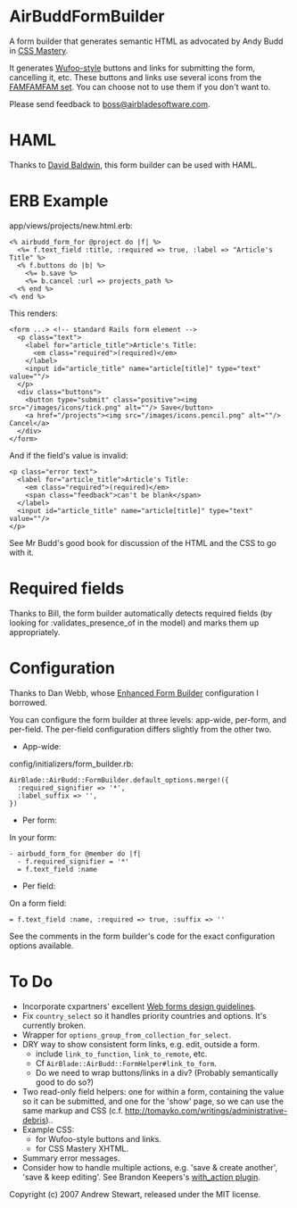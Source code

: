 AirBuddFormBuilder
==================

A form builder that generates semantic HTML as advocated by Andy Budd in [CSS Mastery][1].

It generates [Wufoo-style][2] buttons and links for submitting the form, cancelling it, etc.  These buttons and links use several icons from the [FAMFAMFAM set][3].  You can choose not to use them if you don't want to.

[1]: http://www.cssmastery.com
[2]: http://particletree.com/features/rediscovering-the-button-element/
[3]: http://famfamfam.com/lab/icons/silk/

Please send feedback to boss@airbladesoftware.com.


HAML
====
Thanks to [David Baldwin][4], this form builder can be used with HAML.

[4]: http://www.baldwindigital.net


ERB Example
===========

app/views/projects/new.html.erb:

    <% airbudd_form_for @project do |f| %>
      <%= f.text_field :title, :required => true, :label => "Article's Title" %>
      <% f.buttons do |b| %>
        <%= b.save %>
        <%= b.cancel :url => projects_path %>
      <% end %>
    <% end %>

This renders:

    <form ...> <!-- standard Rails form element -->
      <p class="text">
        <label for="article_title">Article's Title:
          <em class="required">(required)</em>
        </label>
        <input id="article_title" name="article[title]" type="text" value=""/>
      </p>
      <div class="buttons">
        <button type="submit" class="positive"><img src="/images/icons/tick.png" alt=""/> Save</button>
        <a href="/projects"><img src="/images/icons.pencil.png" alt=""/> Cancel</a>
      </div>
    </form>

And if the field's value is invalid:

    <p class="error text">
      <label for="article_title">Article's Title:
        <em class="required">(required)</em>
        <span class="feedback">can't be blank</span>
      </label>
      <input id="article_title" name="article[title]" type="text" value=""/>
    </p>

See Mr Budd's good book for discussion of the HTML and the CSS to go with it.


Required fields
===============

Thanks to Bill, the form builder automatically detects required fields (by looking for :validates_presence_of in the model) and marks them up appropriately.


Configuration
=============

Thanks to Dan Webb, whose [Enhanced Form Builder](http://svn.danwebb.net/external/rails/plugins/enhanced_form_builder/lib/enhanced_form_builder/form_builder.rb) configuration I borrowed.

You can configure the form builder at three levels: app-wide, per-form, and per-field.  The per-field configuration differs slightly from the other two.

* App-wide:

config/initializers/form_builder.rb:

    AirBlade::AirBudd::FormBuilder.default_options.merge!({
      :required_signifier => '*',
      :label_suffix => '',
    })
    
* Per form:

In your form:

    - airbudd_form_for @member do |f|
      - f.required_signifier = '*'
      = f.text_field :name

* Per field:

On a form field:

    = f.text_field :name, :required => true, :suffix => ''

See the comments in the form builder's code for the exact configuration options available.


To Do
=====

* Incorporate cxpartners' excellent [Web forms design guidelines](http://www.cxpartners.co.uk/thoughts/web_forms_design_guidelines_an_eyetracking_study.htm).
* Fix `country_select` so it handles priority countries and options.  It's currently broken.
* Wrapper for `options_group_from_collection_for_select`.
* DRY way to show consistent form links, e.g. edit, outside a form.
  - include `link_to_function`, `link_to_remote`, etc.
  - Cf `AirBlade::AirBudd::FormHelper#link_to_form`.
  - Do we need to wrap buttons/links in a div?  (Probably semantically good to do so?)
* Two read-only field helpers: one for within a form, containing the value so it can be submitted, and one for the 'show' page, so we can use the same markup and CSS (c.f. http://tomayko.com/writings/administrative-debris)..
* Example CSS:
  - for Wufoo-style buttons and links.
  - for CSS Mastery XHTML.
* Summary error messages.
* Consider how to handle multiple actions, e.g. 'save & create another', 'save & keep editing'.  See Brandon Keepers's [with_action plugin](http://opensoul.org/2007/7/16/handling-forms-with-multiple-buttons).


Copyright (c) 2007 Andrew Stewart, released under the MIT license.
